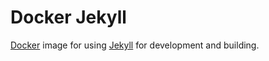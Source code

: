 # Docker Jekyll
[Docker](https://www.docker.com/)
image for using
[Jekyll](https://jekyllrb.com/)
for development and building.

